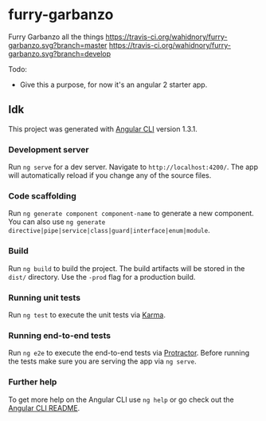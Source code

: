
# furry-garbanzo
Furry Garbanzo all the things
https://travis-ci.org/wahidnory/furry-garbanzo.svg?branch=master
https://travis-ci.org/wahidnory/furry-garbanzo.svg?branch=develop

Todo:
* Give this a purpose, for now it's an angular 2 starter app.

## Idk

This project was generated with [Angular CLI](https://github.com/angular/angular-cli) version 1.3.1.

### Development server

Run `ng serve` for a dev server. Navigate to `http://localhost:4200/`. The app will automatically reload if you change any of the source files.

### Code scaffolding

Run `ng generate component component-name` to generate a new component. You can also use `ng generate directive|pipe|service|class|guard|interface|enum|module`.

### Build

Run `ng build` to build the project. The build artifacts will be stored in the `dist/` directory. Use the `-prod` flag for a production build.

### Running unit tests

Run `ng test` to execute the unit tests via [Karma](https://karma-runner.github.io).

### Running end-to-end tests

Run `ng e2e` to execute the end-to-end tests via [Protractor](http://www.protractortest.org/).
Before running the tests make sure you are serving the app via `ng serve`.

### Further help

To get more help on the Angular CLI use `ng help` or go check out the [Angular CLI README](https://github.com/angular/angular-cli/blob/master/README.md).

